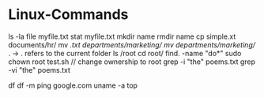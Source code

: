 # Linux-Commands
ls -la 
file myfile.txt
stat myfile.txt
mkdir name 
rmdir name
cp simple.xt documents/hr/
mv *.txt departments/marketing/
mv departments/marketing/* . -> . refers to the current folder
ls /root
cd root/
find. -name "do*"
sudo chown root test.sh // change ownership to root
grep -i "the" poems.txt
grep -vi "the" poems.txt

df 
df -m 
ping google.com 
uname -a
top 










